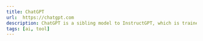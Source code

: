 ```yaml
---
title: ChatGPT
url:  https://chatgpt.com
description: ChatGPT is a sibling model to InstructGPT⁠, which is trained to follow an instruction in a prompt and provide a detailed response.
tags: [ai, tool]
---
```

